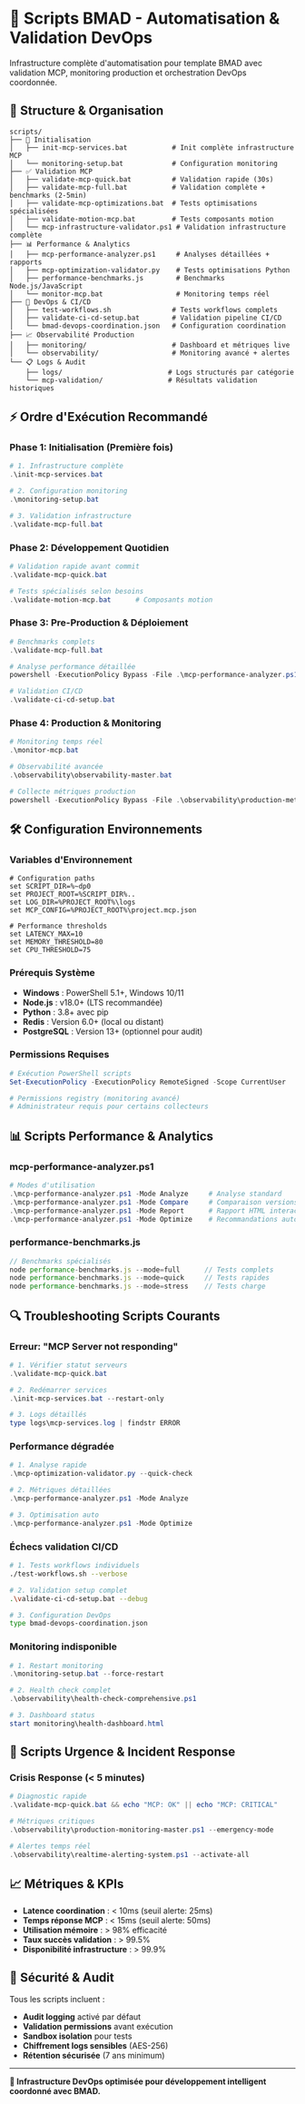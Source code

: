 # 🚀 Scripts BMAD - Automatisation & Validation DevOps

Infrastructure complète d'automatisation pour template BMAD avec validation MCP, monitoring production et orchestration DevOps coordonnée.

## 📁 Structure & Organisation

```
scripts/
├── 🚀 Initialisation
│   ├── init-mcp-services.bat           # Init complète infrastructure MCP
│   └── monitoring-setup.bat            # Configuration monitoring
├── ✅ Validation MCP  
│   ├── validate-mcp-quick.bat          # Validation rapide (30s)
│   ├── validate-mcp-full.bat           # Validation complète + benchmarks (2-5min)
│   ├── validate-mcp-optimizations.bat  # Tests optimisations spécialisées
│   ├── validate-motion-mcp.bat         # Tests composants motion
│   └── mcp-infrastructure-validator.ps1 # Validation infrastructure complète
├── 📊 Performance & Analytics
│   ├── mcp-performance-analyzer.ps1     # Analyses détaillées + rapports
│   ├── mcp-optimization-validator.py    # Tests optimisations Python  
│   ├── performance-benchmarks.js        # Benchmarks Node.js/JavaScript
│   └── monitor-mcp.bat                  # Monitoring temps réel
├── 🔧 DevOps & CI/CD
│   ├── test-workflows.sh               # Tests workflows complets
│   ├── validate-ci-cd-setup.bat        # Validation pipeline CI/CD
│   └── bmad-devops-coordination.json   # Configuration coordination
├── 📈 Observabilité Production
│   ├── monitoring/                     # Dashboard et métriques live
│   └── observability/                  # Monitoring avancé + alertes
└── 📋 Logs & Audit
    ├── logs/                          # Logs structurés par catégorie
    └── mcp-validation/                # Résultats validation historiques
```

## ⚡ Ordre d'Exécution Recommandé

### **Phase 1: Initialisation (Première fois)**
```powershell
# 1. Infrastructure complète 
.\init-mcp-services.bat

# 2. Configuration monitoring
.\monitoring-setup.bat

# 3. Validation infrastructure
.\validate-mcp-full.bat
```

### **Phase 2: Développement Quotidien**
```powershell
# Validation rapide avant commit
.\validate-mcp-quick.bat

# Tests spécialisés selon besoins
.\validate-motion-mcp.bat      # Composants motion
```

### **Phase 3: Pre-Production & Déploiement**
```powershell
# Benchmarks complets
.\validate-mcp-full.bat

# Analyse performance détaillée
powershell -ExecutionPolicy Bypass -File .\mcp-performance-analyzer.ps1 -Mode Analyze

# Validation CI/CD
.\validate-ci-cd-setup.bat
```

### **Phase 4: Production & Monitoring**
```powershell
# Monitoring temps réel
.\monitor-mcp.bat

# Observabilité avancée  
.\observability\observability-master.bat

# Collecte métriques production
powershell -ExecutionPolicy Bypass -File .\observability\production-metrics-collector.ps1
```

## 🛠️ Configuration Environnements

### **Variables d'Environnement**
```batch
# Configuration paths
set SCRIPT_DIR=%~dp0
set PROJECT_ROOT=%SCRIPT_DIR%..
set LOG_DIR=%PROJECT_ROOT%\logs
set MCP_CONFIG=%PROJECT_ROOT%\project.mcp.json

# Performance thresholds  
set LATENCY_MAX=10
set MEMORY_THRESHOLD=80
set CPU_THRESHOLD=75
```

### **Prérequis Système**
- **Windows** : PowerShell 5.1+, Windows 10/11
- **Node.js** : v18.0+ (LTS recommandée)
- **Python** : 3.8+ avec pip
- **Redis** : Version 6.0+ (local ou distant)
- **PostgreSQL** : Version 13+ (optionnel pour audit)

### **Permissions Requises**
```powershell
# Exécution PowerShell scripts
Set-ExecutionPolicy -ExecutionPolicy RemoteSigned -Scope CurrentUser

# Permissions registry (monitoring avancé)
# Administrateur requis pour certains collecteurs
```

## 📊 Scripts Performance & Analytics

### **mcp-performance-analyzer.ps1**
```powershell
# Modes d'utilisation
.\mcp-performance-analyzer.ps1 -Mode Analyze     # Analyse standard
.\mcp-performance-analyzer.ps1 -Mode Compare     # Comparaison versions
.\mcp-performance-analyzer.ps1 -Mode Report      # Rapport HTML interactif
.\mcp-performance-analyzer.ps1 -Mode Optimize    # Recommandations auto
```

### **performance-benchmarks.js**
```javascript
// Benchmarks spécialisés
node performance-benchmarks.js --mode=full      // Tests complets
node performance-benchmarks.js --mode=quick     // Tests rapides  
node performance-benchmarks.js --mode=stress    // Tests charge
```

## 🔍 Troubleshooting Scripts Courants

### **Erreur: "MCP Server not responding"**
```powershell
# 1. Vérifier statut serveurs
.\validate-mcp-quick.bat

# 2. Redémarrer services
.\init-mcp-services.bat --restart-only

# 3. Logs détaillés
type logs\mcp-services.log | findstr ERROR
```

### **Performance dégradée**
```powershell  
# 1. Analyse rapide
.\mcp-optimization-validator.py --quick-check

# 2. Métriques détaillées
.\mcp-performance-analyzer.ps1 -Mode Analyze

# 3. Optimisation auto
.\mcp-performance-analyzer.ps1 -Mode Optimize
```

### **Échecs validation CI/CD**
```bash
# 1. Tests workflows individuels
./test-workflows.sh --verbose

# 2. Validation setup complet
.\validate-ci-cd-setup.bat --debug

# 3. Configuration DevOps
type bmad-devops-coordination.json
```

### **Monitoring indisponible**
```powershell
# 1. Restart monitoring
.\monitoring-setup.bat --force-restart

# 2. Health check complet
.\observability\health-check-comprehensive.ps1

# 3. Dashboard status
start monitoring\health-dashboard.html
```

## 🚨 Scripts Urgence & Incident Response

### **Crisis Response (< 5 minutes)**
```powershell
# Diagnostic rapide
.\validate-mcp-quick.bat && echo "MCP: OK" || echo "MCP: CRITICAL"

# Métriques critiques  
.\observability\production-monitoring-master.ps1 --emergency-mode

# Alertes temps réel
.\observability\realtime-alerting-system.ps1 --activate-all
```

## 📈 Métriques & KPIs

- **Latence coordination** : < 10ms (seuil alerte: 25ms)
- **Temps réponse MCP** : < 15ms (seuil alerte: 50ms)  
- **Utilisation mémoire** : > 98% efficacité
- **Taux succès validation** : > 99.5%
- **Disponibilité infrastructure** : > 99.9%

## 🔐 Sécurité & Audit

Tous les scripts incluent :
- **Audit logging** activé par défaut
- **Validation permissions** avant exécution
- **Sandbox isolation** pour tests
- **Chiffrement logs sensibles** (AES-256)
- **Rétention sécurisée** (7 ans minimum)

---

**🚀 Infrastructure DevOps optimisée pour développement intelligent coordonné avec BMAD.**